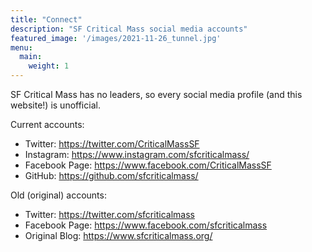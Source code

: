 ```yaml
---
title: "Connect"
description: "SF Critical Mass social media accounts"
featured_image: '/images/2021-11-26_tunnel.jpg'
menu:
  main:
    weight: 1
---
```


SF Critical Mass has no leaders, so every social media profile (and this
website!) is unofficial.

Current accounts:
* Twitter: https://twitter.com/CriticalMassSF
* Instagram: https://www.instagram.com/sfcriticalmass/
* Facebook Page: https://www.facebook.com/CriticalMassSF
* GitHub: https://github.com/sfcriticalmass/

Old (original) accounts:
* Twitter: https://twitter.com/sfcriticalmass
* Facebook Page: https://www.facebook.com/sfcriticalmass
* Original Blog: https://www.sfcriticalmass.org/
